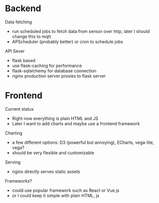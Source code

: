 # Backend
Data fetching 
  - run scheduled jobs to fetch data from sensor over http, later I should change this to mqtt
  - APScheduler (probably better) or cron to schedule jobs

API Sever
- flask based
- use flask-caching for performance 
- flask-sqlalchemy for database connection
- nginx production server proxies to flask server

# Frontend
Current status
- Right now everything is plain HTML and JS 
- Later I want to add charts and maybe use a frontend framework

Charting
- a few different options: D3 (powerful but annoying), ECharts, vega-lite, vega?
- should be very flexible and customizable

Serving
- nginx directly serves static assets

Frameworks?
- could use popular framework such as React or Vue.js
- or I could keep it simple with plain HTML, js
